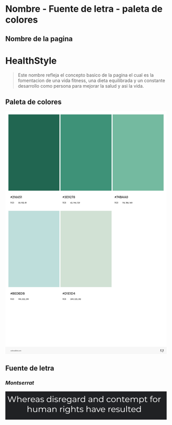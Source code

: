 # Nombre - Fuente de letra - paleta de colores


## Nombre de la pagina

# HealthStyle

> Este nombre refleja el concepto basico de la pagina el cual es la fomentacion de una vida fitness, una dieta equilibrada y un constante desarrollo como persona para mejorar la salud y asi la vida. 

## Paleta de colores

![Paleta de colores](PaletaWeb-1.jpeg)

## Fuente de letra

###  __*Montserrat*__

![alt text](image-1.png)

    